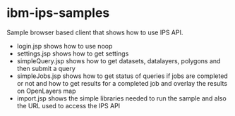 # ibm-ips-samples
Sample browser based client that shows how to use IPS API.

* login.jsp shows how to use noop
* settings.jsp shows how to get settings
* simpleQuery.jsp shows how to get datasets, datalayers, polygons and then submit a query
* simpleJobs.jsp shows how to get status of queries if jobs are completed or not and how to get results for a completed job and overlay the results on OpenLayers map
* import.jsp shows the simple libraries needed to run the sample and also the URL used to access the IPS API

